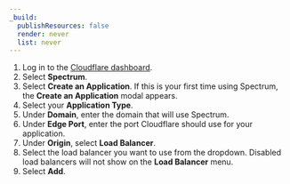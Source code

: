 ```yaml
---
_build:
  publishResources: false
  render: never
  list: never
---
```


1. Log in to the [Cloudflare dashboard](https://dash.cloudflare.com/login).
2. Select **Spectrum**.
3. Select **Create an Application**. If this is your first time using Spectrum, the **Create an Application** modal appears.
4. Select your **Application Type**.
5. Under **Domain**, enter the domain that will use Spectrum.
6. Under **Edge Port**, enter the port Cloudflare should use for your application.
7. Under **Origin**, select **Load Balancer**.
8. Select the load balancer you want to use from the dropdown. Disabled load balancers will not show on the **Load Balancer** menu.
9. Select **Add**.